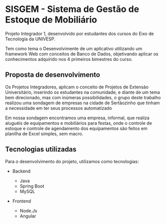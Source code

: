 # SISGEM - Sistema de Gestão de Estoque de Mobiliário

Projeto Integrador 1, desenvolvido por estudantes dos cursos do Eixo de Tecnologia da UNIVESP.

Tem como tema o Desenvolvimente de um aplicativo utilizando um framework Web com conceitos de Banco de Dados, objetivando aplicar os conhecimentos adquirido nos 4 primeiros bimestres do curso.

## Proposta de desenvolvimento

Os Projetos Integradores, aplicam o conceito de Projetos de Extensão Universitário, inserindo os estudantes na comunidade, e diante de um tema bem direcionado, mas com inúmeras possibilidades, o grupo deste trabalho realizou uma sondagem de empresas na cidade de Sertãozinho que tinham a necessidade em ter seus processos automatizado

Em nossa sondagem encontramos uma empresa, informal, que realiza aluguéis de equipamentos e mobiliários para festas, onde o controle de estoque e controle de agendamento dos equipamentos são feitos em planilha de Excel simples, sem macro.

## Tecnologias utilizadas

Para o desenvolvimento do projeto, utilizamos como tecnologias:

* Backend
  - Java
  - Spring Boot
  - MySQL
 
 * Frontend
   - Node.Js
   - Angular

